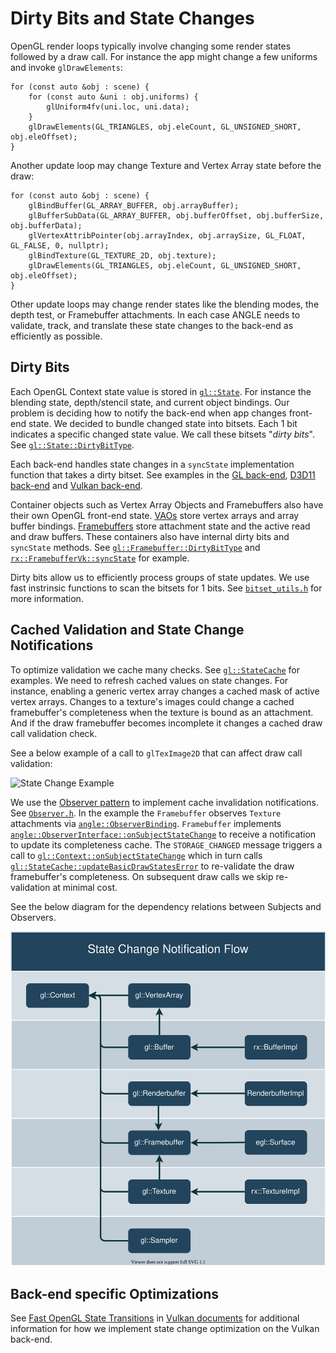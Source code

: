 # Dirty Bits and State Changes

OpenGL render loops typically involve changing some render states followed by
a draw call. For instance the app might change a few uniforms and invoke
`glDrawElements`:

```
for (const auto &obj : scene) {
    for (const auto &uni : obj.uniforms) {
        glUniform4fv(uni.loc, uni.data);
    }
    glDrawElements(GL_TRIANGLES, obj.eleCount, GL_UNSIGNED_SHORT, obj.eleOffset);
}
```

Another update loop may change Texture and Vertex Array state before the draw:

```
for (const auto &obj : scene) {
    glBindBuffer(GL_ARRAY_BUFFER, obj.arrayBuffer);
    glBufferSubData(GL_ARRAY_BUFFER, obj.bufferOffset, obj.bufferSize, obj.bufferData);
    glVertexAttribPointer(obj.arrayIndex, obj.arraySize, GL_FLOAT, GL_FALSE, 0, nullptr);
    glBindTexture(GL_TEXTURE_2D, obj.texture);
    glDrawElements(GL_TRIANGLES, obj.eleCount, GL_UNSIGNED_SHORT, obj.eleOffset);
}
```

Other update loops may change render states like the blending modes, the depth test, or Framebuffer
attachments. In each case ANGLE needs to validate, track, and translate these state changes to the
back-end as efficiently as possible.

## Dirty Bits

Each OpenGL Context state value is stored in [`gl::State`](../src/libANGLE/State.h). For instance
the blending state, depth/stencil state, and current object bindings. Our problem is deciding how to
notify the back-end when app changes front-end state. We decided to bundle changed state into
bitsets. Each 1 bit indicates a specific changed state value. We call these bitsets "*dirty bits*".
See [`gl::State::DirtyBitType`][DirtyBitType].

Each back-end handles state changes in a `syncState` implementation function that takes a dirty
bitset. See examples in the [GL back-end][GLSyncState], [D3D11 back-end][D3D11SyncState] and
[Vulkan back-end][VulkanSyncState].

Container objects such as Vertex Array Objects and Framebuffers also have their own OpenGL front-end
state. [VAOs][VAOState] store vertex arrays and array buffer bindings. [Framebuffers][FBOState]
store attachment state and the active read and draw buffers. These containers also have internal
dirty bits and `syncState` methods. See [`gl::Framebuffer::DirtyBitType`][FBODirtyBits] and
[`rx::FramebufferVk::syncState`][FBOVkSyncState] for example.

Dirty bits allow us to efficiently process groups of state updates. We use fast instrinsic functions
to scan the bitsets for 1 bits. See [`bitset_utils.h`](../src/common/bitset_utils.h) for more
information.

## Cached Validation and State Change Notifications

To optimize validation we cache many checks. See [`gl::StateCache`][StateCache] for examples. We
need to refresh cached values on state changes. For instance, enabling a generic vertex array
changes a cached mask of active vertex arrays. Changes to a texture's images could change a cached
framebuffer's completeness when the texture is bound as an attachment. And if the draw framebuffer
becomes incomplete it changes a cached draw call validation check.

See a below example of a call to `glTexImage2D` that can affect draw call validation:

<!-- Generated from https://bramp.github.io/js-sequence-diagrams/
participant App
participant Context
participant Framebuffer
participant Texture
App->Context: glTexImage2D
Context->Texture: setImage
Texture- ->Framebuffer: onSubjectStateChange
Note over Framebuffer: cache update
Framebuffer- ->Context: onSubjectStateChange
Note over Context: cache update
-->

![State Change Example](https://raw.githubusercontent.com/google/angle/main/doc/img/StateNotificationExample.svg?sanitize=true)

We use the [Observer pattern](https://en.wikipedia.org/wiki/Observer_pattern) to implement cache
invalidation notifications. See [`Observer.h`](../src/libANGLE/Observer.h). In the example the
`Framebuffer` observes `Texture` attachments via [`angle::ObserverBinding`][ObserverBinding].
`Framebuffer` implements [`angle::ObserverInterface::onSubjectStateChange`][FBOStateChange] to
receive a notification to update its completeness cache. The `STORAGE_CHANGED` message triggers a
call to [`gl::Context::onSubjectStateChange`][ContextStateChange] which in turn calls
[`gl::StateCache::updateBasicDrawStatesError`][StateCacheUpdate] to re-validate the draw
framebuffer's completeness. On subsequent draw calls we skip re-validation at minimal cost.

See the below diagram for the dependency relations between Subjects and Observers.

![State Change Notification Flow](https://raw.githubusercontent.com/google/angle/main/doc/img/StateChangeNotificationFlow.svg?sanitize=true)

## Back-end specific Optimizations

See [Fast OpenGL State Transitions][FastStateTransitions] in [Vulkan documents][VulkanREADME] for
additional information for how we implement state change optimization on the Vulkan back-end.

[DirtyBitType]: https://chromium.googlesource.com/angle/angle/+/5f662c0042703344eb0eef6d1c123e902e3aefbf/src/libANGLE/State.h#483
[GLSyncState]: https://chromium.googlesource.com/angle/angle/+/5f662c0042703344eb0eef6d1c123e902e3aefbf/src/libANGLE/renderer/gl/StateManagerGL.cpp#1576
[D3D11SyncState]: https://chromium.googlesource.com/angle/angle/+/5f662c0042703344eb0eef6d1c123e902e3aefbf/src/libANGLE/renderer/d3d/d3d11/StateManager11.cpp#852
[VulkanSyncState]: https://chromium.googlesource.com/angle/angle/+/5f662c0042703344eb0eef6d1c123e902e3aefbf/src/libANGLE/renderer/vulkan/ContextVk.cpp#642
[VAOState]: https://chromium.googlesource.com/angle/angle/+/5f662c0042703344eb0eef6d1c123e902e3aefbf/src/libANGLE/VertexArray.h#35
[FBOState]: https://chromium.googlesource.com/angle/angle/+/5f662c0042703344eb0eef6d1c123e902e3aefbf/src/libANGLE/Framebuffer.h#52
[FBODirtyBits]: https://chromium.googlesource.com/angle/angle/+/5f662c0042703344eb0eef6d1c123e902e3aefbf/src/libANGLE/Framebuffer.h#319
[FBOVkSyncState]: https://chromium.googlesource.com/angle/angle/+/5f662c0042703344eb0eef6d1c123e902e3aefbf/src/libANGLE/renderer/vulkan/FramebufferVk.cpp#726
[StateCache]: https://chromium.googlesource.com/angle/angle/+/5f662c0042703344eb0eef6d1c123e902e3aefbf/src/libANGLE/Context.h#98
[ObserverBinding]: https://chromium.googlesource.com/angle/angle/+/5f662c0042703344eb0eef6d1c123e902e3aefbf/src/libANGLE/Observer.h#103
[FBOStateChange]: https://chromium.googlesource.com/angle/angle/+/5f662c0042703344eb0eef6d1c123e902e3aefbf/src/libANGLE/Framebuffer.cpp#1811
[ContextStateChange]: https://chromium.googlesource.com/angle/angle/+/5f662c0042703344eb0eef6d1c123e902e3aefbf/src/libANGLE/Context.cpp#7981
[StateCacheUpdate]: https://chromium.googlesource.com/angle/angle/+/5f662c0042703344eb0eef6d1c123e902e3aefbf/src/libANGLE/Context.cpp#8190
[FastStateTransitions]: ../src/libANGLE/renderer/vulkan/doc/FastOpenGLStateTransitions.md
[VulkanREADME]: ../src/libANGLE/renderer/vulkan/README.md
